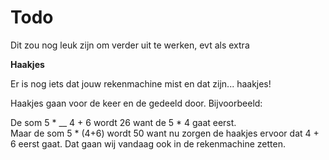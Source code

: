 # Todo

Dit zou nog leuk zijn om verder uit te werken, evt als extra

**Haakjes**

Er is nog iets dat jouw rekenmachine mist en dat zijn... haakjes!&#x20;

Haakjes gaan voor de keer en de gedeeld door. Bijvoorbeeld:

De som 5 \* __ 4 + 6 wordt 26 want de 5 \* 4 gaat eerst. \
Maar de som 5 \* (4+6) wordt 50 want nu zorgen de haakjes ervoor dat 4 + 6 eerst gaat. Dat gaan wij vandaag ook in de rekenmachine zetten.
